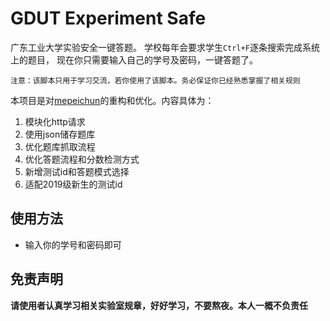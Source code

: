 # GDUT Experiment Safe
广东工业大学实验安全一键答题。
学校每年会要求学生`Ctrl+F`逐条搜索完成系统上的题目，
现在你只需要输入自己的学号及密码，一键答题了。

    注意：该脚本只用于学习交流，若你使用了该脚本。务必保证你已经熟悉掌握了相关规则

本项目是对[mepeichun](https://github.com/mepeichun/gdut_experiment_safe)的重构和优化。内容具体为：
1. 模块化http请求
2. 使用json储存题库
3. 优化题库抓取流程
4. 优化答题流程和分数检测方式
5. 新增测试id和答题模式选择
6. 适配2019级新生的测试id

## 使用方法
* 输入你的学号和密码即可

## 免责声明
**请使用者认真学习相关实验室规章，好好学习，不要熬夜。本人一概不负责任**

